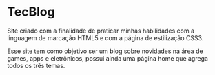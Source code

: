 # TecBlog
Site criado com a finalidade de praticar minhas habilidades com a linguagem de marcação HTML5 e com a página de estilização CSS3.

Esse site tem como objetivo ser um blog sobre novidades na área de games, apps e eletrônicos, possui ainda uma página home que agrega todos os três temas.
